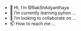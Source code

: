 - 👋 Hi, I’m @RakShAdyanthaya
- 🌱 I’m currently learning pyhon ...
- 💞️ I’m looking to collaborate on ...
- 📫 How to reach me ...

<!---
RakShAdyanthaya/RakShAdyanthaya is a ✨ special ✨ repository because its `README.md` (this file) appears on your GitHub profile.
You can click the Preview link to take a look at your changes.
--->
